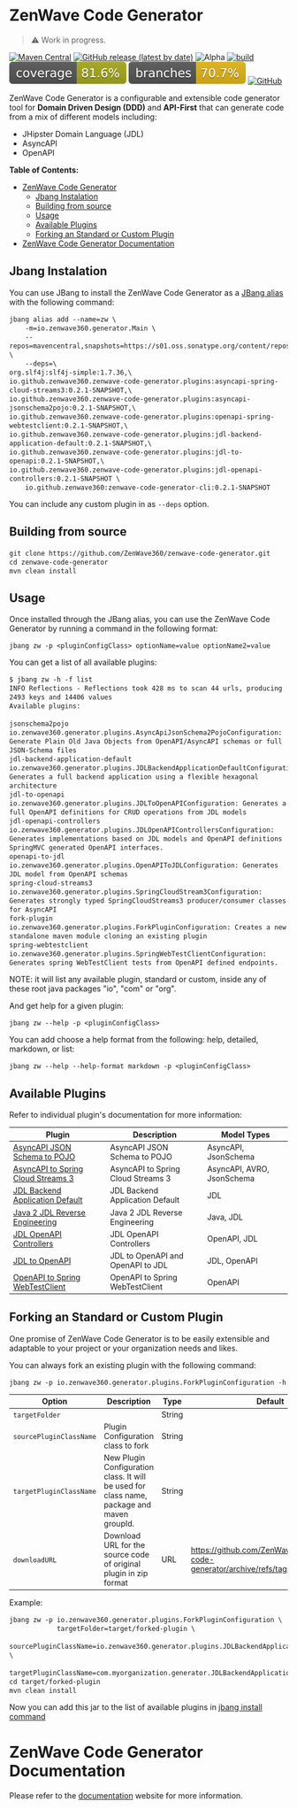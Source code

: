 # ZenWave Code Generator

> :warning: Work in progress.

[![Maven Central](https://img.shields.io/maven-central/v/io.github.zenwave360/zenwave-code-generator.svg?label=Maven%20Central&logo=apachemaven)](https://search.maven.org/artifact/io.github.zenwave360/zenwave-code-generator)
[![GitHub release (latest by date)](https://img.shields.io/github/v/release/ZenWave360/zenwave-code-generator?logo=GitHub)](https://github.com/ZenWave360/zenwave-code-generator/releases)
![Alpha](https://img.shields.io/badge/lifecycle-alpha-yellow)
[![build](https://github.com/ZenWave360/zenwave-code-generator/workflows/build/badge.svg)](https://github.com/ZenWave360/zenwave-code-generator/actions/workflows/build.yml)
[![coverage](https://raw.githubusercontent.com/ZenWave360/zenwave-code-generator/badges/jacoco.svg)](https://github.com/ZenWave360/zenwave-code-generator/actions/workflows/build.yml)
[![branches coverage](https://raw.githubusercontent.com/ZenWave360/zenwave-code-generator/badges/branches.svg)](https://github.com/ZenWave360/zenwave-code-generator/actions/workflows/build.yml)
[![GitHub](https://img.shields.io/github/license/ZenWave360/zenwave-code-generator)](https://github.com/ZenWave360/zenwave-code-generator/blob/main/LICENSE)

ZenWave Code Generator is a configurable and extensible code generator tool for **Domain Driven Design (DDD)** and **API-First** that can generate code from a mix of different models including:

- JHipster Domain Language (JDL)
- AsyncAPI
- OpenAPI

**Table of Contents:**

- [ZenWave Code Generator](#zenwave-code-generator)
  - [Jbang Instalation](#jbang-instalation)
  - [Building from source](#building-from-source)
  - [Usage](#usage)
  - [Available Plugins](#available-plugins)
  - [Forking an Standard or Custom Plugin](#forking-an-standard-or-custom-plugin)
- [ZenWave Code Generator Documentation](#zenwave-code-generator-documentation)

## Jbang Instalation

You can use JBang to install the ZenWave Code Generator as a [JBang alias](https://www.jbang.dev/documentation/guide/latest/alias_catalogs.html) with the following command:

```shell
jbang alias add --name=zw \
    -m=io.zenwave360.generator.Main \
    --repos=mavencentral,snapshots=https://s01.oss.sonatype.org/content/repositories/snapshots \
    --deps=\
org.slf4j:slf4j-simple:1.7.36,\
io.github.zenwave360.zenwave-code-generator.plugins:asyncapi-spring-cloud-streams3:0.2.1-SNAPSHOT,\
io.github.zenwave360.zenwave-code-generator.plugins:asyncapi-jsonschema2pojo:0.2.1-SNAPSHOT,\
io.github.zenwave360.zenwave-code-generator.plugins:openapi-spring-webtestclient:0.2.1-SNAPSHOT,\
io.github.zenwave360.zenwave-code-generator.plugins:jdl-backend-application-default:0.2.1-SNAPSHOT,\
io.github.zenwave360.zenwave-code-generator.plugins:jdl-to-openapi:0.2.1-SNAPSHOT,\
io.github.zenwave360.zenwave-code-generator.plugins:jdl-openapi-controllers:0.2.1-SNAPSHOT \
    io.github.zenwave360:zenwave-code-generator-cli:0.2.1-SNAPSHOT
```

You can include any custom plugin in as `--deps` option.

## Building from source

```shell
git clone https://github.com/ZenWave360/zenwave-code-generator.git
cd zenwave-code-generator
mvn clean install
```

## Usage

Once installed through the JBang alias, you can use the ZenWave Code Generator by running a command in the following format:

```shell
jbang zw -p <pluginConfigClass> optionName=value optionName2=value
```

You can get a list of all available plugins:

```shell
$ jbang zw -h -f list
INFO Reflections - Reflections took 428 ms to scan 44 urls, producing 2493 keys and 14406 values
Available plugins:

jsonschema2pojo                io.zenwave360.generator.plugins.AsyncApiJsonSchema2PojoConfiguration: Generate Plain Old Java Objects from OpenAPI/AsyncAPI schemas or full JSON-Schema files
jdl-backend-application-default io.zenwave360.generator.plugins.JDLBackendApplicationDefaultConfiguration: Generates a full backend application using a flexible hexagonal architecture
jdl-to-openapi                 io.zenwave360.generator.plugins.JDLToOpenAPIConfiguration: Generates a full OpenAPI definitions for CRUD operations from JDL models
jdl-openapi-controllers        io.zenwave360.generator.plugins.JDLOpenAPIControllersConfiguration: Generates implementations based on JDL models and OpenAPI definitions SpringMVC generated OpenAPI interfaces.
openapi-to-jdl                 io.zenwave360.generator.plugins.OpenAPIToJDLConfiguration: Generates JDL model from OpenAPI schemas
spring-cloud-streams3          io.zenwave360.generator.plugins.SpringCloudStream3Configuration: Generates strongly typed SpringCloudStreams3 producer/consumer classes for AsyncAPI
fork-plugin                    io.zenwave360.generator.plugins.ForkPluginConfiguration: Creates a new standalone maven module cloning an existing plugin
spring-webtestclient           io.zenwave360.generator.plugins.SpringWebTestClientConfiguration: Generates spring WebTestClient tests from OpenAPI defined endpoints.
```

NOTE: it will list any available plugin, standard or custom, inside any of these root java packages "io", "com" or "org".

And get help for a given plugin:

```shell
jbang zw --help -p <pluginConfigClass>
```

You can add choose a help format from the following: help, detailed, markdown, or list:

```shell
jbang zw --help --help-format markdown -p <pluginConfigClass>
```

## Available Plugins

Refer to individual plugin's documentation for more information:

| **Plugin**                                                                               | **Description**                    | **Model Types**            |
| ---------------------------------------------------------------------------------------- | ---------------------------------- | -------------------------- |
| [AsyncAPI JSON Schema to POJO](./plugins/asyncapi-jsonschema2pojo/README.md)             | AsyncAPI JSON Schema to POJO       | AsyncAPI, JsonSchema       |
| [AsyncAPI to Spring Cloud Streams 3](./plugins/asyncapi-spring-cloud-streams3/README.md) | AsyncAPI to Spring Cloud Streams 3 | AsyncAPI, AVRO, JsonSchema |
| [JDL Backend Application Default](./plugins/jdl-backend-application-default/README.md)   | JDL Backend Application Default    | JDL                        |
| [Java 2 JDL Reverse Engineering](./plugins/java-to-jdl/README.md)                        | Java 2 JDL Reverse Engineering     | Java, JDL                  |
| [JDL OpenAPI Controllers](./plugins/jdl-openapi-controllers/README.md)                   | JDL OpenAPI Controllers            | OpenAPI, JDL               |
| [JDL to OpenAPI](./plugins/jdl-to-openapi/README.md)                                     | JDL to OpenAPI and OpenAPI to JDL  | JDL, OpenAPI               |
| [OpenAPI to Spring WebTestClient](./plugins/openapi-spring-webtestclient/README.md)      | OpenAPI to Spring WebTestClient    | OpenAPI                    |

## Forking an Standard or Custom Plugin

One promise of ZenWave Code Generator is to be easily extensible and adaptable to your project or your organization needs and likes.

You can always fork an existing plugin with the following command:

```shell
jbang zw -p io.zenwave360.generator.plugins.ForkPluginConfiguration -h
```

| **Option**              | **Description**                                                                            | **Type** | **Default**                                                                       | **Values** |
|-------------------------|--------------------------------------------------------------------------------------------|----------|-----------------------------------------------------------------------------------|------------|
| `targetFolder`          |                                                                                            | String   |                                                                                   |            |
| `sourcePluginClassName` | Plugin Configuration class to fork                                                         | String   |                                                                                   |            |
| `targetPluginClassName` | New Plugin Configuration class. It will be used for class name, package and maven groupId. | String   |                                                                                   |            |
| `downloadURL`           | Download URL for the source code of original plugin in zip format                          | URL      | https://github.com/ZenWave360/zenwave-code-generator/archive/refs/tags/v0.1.0.zip |            |

Example:

```shell
jbang zw -p io.zenwave360.generator.plugins.ForkPluginConfiguration \
            targetFolder=target/forked-plugin \
            sourcePluginClassName=io.zenwave360.generator.plugins.JDLBackendApplicationDefaultConfiguration \
            targetPluginClassName=com.myorganization.generator.JDLBackendApplicationDefaultConfigurationForked
cd target/forked-plugin
mvn clean install
```

Now you can add this jar to the list of available plugins in [jbang install command](#jbang-instalation)

# ZenWave Code Generator Documentation

Please refer to the [documentation](https://zenwave360.github.io/zenwave-code-generator/) website for more information.
